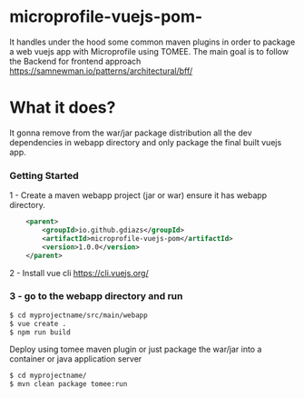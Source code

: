 # microprofile-vuejs-pom-
It handles under the hood some common maven plugins in order to package a web vuejs app with Microprofile using TOMEE. The main goal is to follow the Backend for frontend approach  https://samnewman.io/patterns/architectural/bff/

# What it does?

It gonna remove from the war/jar package distribution all the dev dependencies in webapp directory and only package the final built vuejs app.

### Getting Started

1 - Create a maven webapp project (jar or war) ensure it has webapp directory.

``` xml
	<parent>
		<groupId>io.github.gdiazs</groupId>
		<artifactId>microprofile-vuejs-pom</artifactId>
		<version>1.0.0</version>
	</parent>

```

2 - Install vue cli  https://cli.vuejs.org/

### 3 - go to the webapp directory and run


``` sh
$ cd myprojectname/src/main/webapp
$ vue create .
$ npm run build
```

Deploy using tomee maven plugin or just package the war/jar into a container or java application server
``` sh
$ cd myprojectname/
$ mvn clean package tomee:run
```
